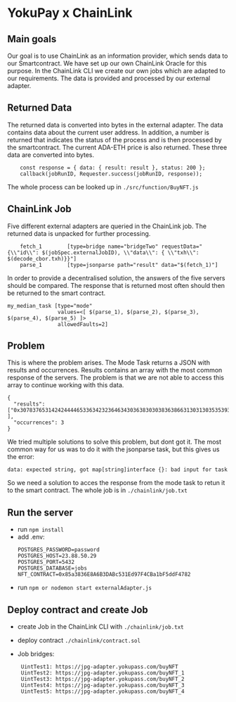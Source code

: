 # YokuPay x ChainLink

## Main goals

Our goal is to use ChainLink as an information provider, which sends data to our Smartcontract. We have set
up our own ChainLink Oracle for this purpose. In the ChainLink CLI we create our own jobs which are adapted
to our requirements. The data is provided and processed by our external adapter.

## Returned Data

The returned data is converted into bytes in the external adapter. The data contains data about the current
user address. In addition, a number is returned that indicates the status of the process and is then processed
by the smartcontract. The current ADA-ETH price is also returned. These three data are converted into bytes.

```const result = Web3.utils.asciiToHex(user + "1" + adaeth);
    const response = { data: { result: result }, status: 200 };
    callback(jobRunID, Requester.success(jobRunID, response));
```

The whole process can be looked up in `./src/function/BuyNFT.js`

## ChainLink Job

Five different external adapters are queried in the ChainLink job. The returned data is unpacked for further
processing.

```
    fetch_1        [type=bridge name="bridgeTwo" requestData="{\\"id\\": $(jobSpec.externalJobID), \\"data\\": { \\"txh\\": $(decode_cbor.txh)}}"]
    parse_1        [type=jsonparse path="result" data="$(fetch_1)"]
```

In order to provide a decentralised solution, the answers of the five servers should be compared. The response
that is returned most often should then be returned to the smart contract.

```
my_median_task [type="mode"
                values=<[ $(parse_1), $(parse_2), $(parse_3), $(parse_4), $(parse_5) ]>
                allowedFaults=2]
```

## Problem

This is where the problem arises. The Mode Task returns a JSON with results and occurrences. Results
contains an array with the most common response of the servers. The problem is that we are not able to
access this array to continue working with this data.

```
{
  "results": ["0x30783765314242444465336342323646343036383030383638663130313035353932643530376244303732" ],
  "occurrences": 3
}
```

We tried multiple solutions to solve this problem, but dont got it.
The most common way for us was to do it with the jsonparse task, but this gives us the error:

```
data: expected string, got map[string]interface {}: bad input for task
```

So we need a solution to acces the response from the mode task to retun it to the smart contract.
The whole job is in `./chainlink/job.txt`

## Run the server

- run `npm install`
- add .env:
  ```POSTGRES_USER=postgres
  POSTGRES_PASSWORD=password
  POSTGRES_HOST=23.88.50.29
  POSTGRES_PORT=5432
  POSTGRES_DATABASE=jobs
  NFT_CONTRACT=0x85a3836E8A6B3DABc531Ed97F4CBa1bF5ddF4782
  ```
- run `npm or nodemon start externalAdapter.js`

## Deploy contract and create Job

- create Job in the ChainLink CLI with `./chainlink/job.txt`
- deploy contract `./chainlink/contract.sol`

- Job bridges:
  ```
   UintTest1: https://jpg-adapter.yokupass.com/buyNFT
   UintTest2: https://jpg-adapter.yokupass.com/buyNFT_1
   UintTest3: https://jpg-adapter.yokupass.com/buyNFT_2
   UintTest4: https://jpg-adapter.yokupass.com/buyNFT_3
   UintTest5: https://jpg-adapter.yokupass.com/buyNFT_4
  ```
